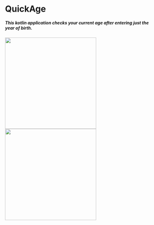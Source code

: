 # QuickAge
##### This kotlin application checks your current age after entering just the year of birth.
<img src="https://user-images.githubusercontent.com/105711066/172360025-864a0dfe-a67c-4ed6-9b43-d4ee4850a4ea.jpg" width="300">

<img src="https://user-images.githubusercontent.com/105711066/172360127-efc9da1d-15b3-4c5f-8c3e-e5cad887e85d.jpg" width="300">

